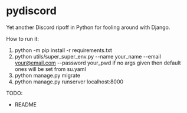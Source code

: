 # pydiscord
Yet another Discord ripoff in Python for fooling around with Django.


How to run it:
1. python -m pip install -r requirements.txt
2. python utils/super_super_env.py --name your_name --email your@email.com --password your_pwd if no args given then default ones will be set from su.yaml
3. python manage.py migrate
4. python manage.py runserver localhost:8000

TODO:
- README